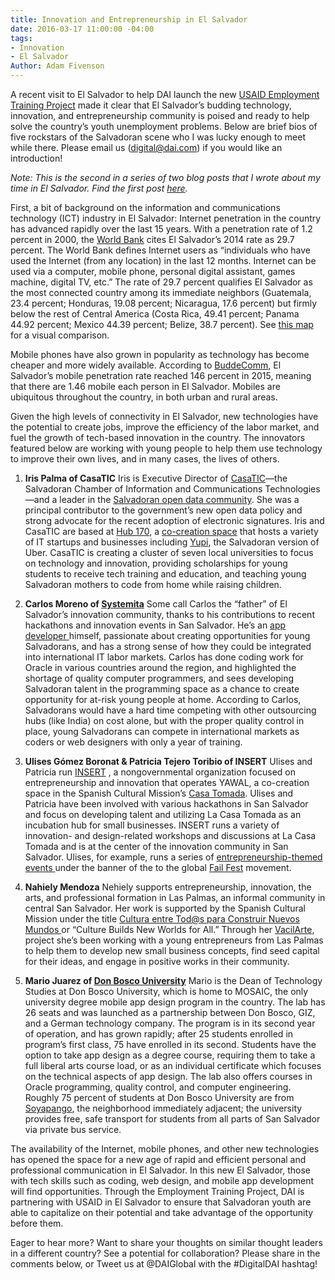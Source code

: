 ```yaml
---
title: Innovation and Entrepreneurship in El Salvador
date: 2016-03-17 11:00:00 -04:00
tags:
- Innovation
- El Salvador
Author: Adam Fivenson
---
```


A recent visit to El Salvador to help DAI launch the new [USAID Employment Training Project](http://dai.com/our-work/projects/usaidel-salvador-formaci%C3%B3n-para-el-empleo-usaid-employment-training-project) made it clear that El Salvador’s budding technology, innovation, and entrepreneurship community is poised and ready to help solve the country’s youth unemployment problems. Below are brief bios of five rockstars of the Salvadoran scene who I was lucky enough to meet while there. Please email us (digital@dai.com) if you would like an introduction!


<!--more-->


*Note: This is the second in a series of two blog posts that I wrote about my time in El Salvador. Find the first post [here](http://dai-global-digital.com/2016/01/06/digital-insights-el-salvador-mobile-adoption.html).*

First, a bit of background on the information and communications technology (ICT) industry in El Salvador: Internet penetration in the country has advanced rapidly over the last 15 years. With a penetration rate of 1.2 percent in 2000, the [World Bank](http://databank.worldbank.org/) cites El Salvador’s 2014 rate as 29.7 percent. The World Bank defines Internet users as “individuals who have used the Internet (from any location) in the last 12 months. Internet can be used via a computer, mobile phone, personal digital assistant, games machine, digital TV, etc.” The rate of 29.7 percent qualifies El Salvador as the most connected country among its immediate neighbors (Guatemala, 23.4 percent; Honduras, 19.08 percent; Nicaragua, 17.6 percent) but firmly below the rest of Central America (Costa Rica, 49.41 percent; Panama 44.92 percent; Mexico 44.39 percent; Belize, 38.7 percent). See [this map ](https://afivenson.cartodb.com/viz/5b4b1ba4-be67-11e5-8eeb-0e98b61680bf/public_map) for a visual comparison.

Mobile phones have also grown in popularity as technology has become cheaper and more widely available. According to [BuddeComm](http://www.budde.com.au/Research/El-Salvador-Telecoms-Mobile-Broadband-and-Digital-Media-Statistics-and-Analyses.html), El Salvador’s mobile penetration rate reached 146 percent in 2015, meaning that there are 1.46 mobile each person in El Salvador. Mobiles are ubiquitous throughout the country, in both urban and rural areas.

Given the high levels of connectivity in El Salvador, new technologies have the potential to create jobs, improve the efficiency of the labor market, and fuel the growth of tech-based innovation in the country. The innovators featured below are working with young people to help them use technology to improve their own lives, and in many cases, the lives of others.

1. **Iris Palma of CasaTIC**
Iris is Executive Director of [CasaTIC](https://www.facebook.com/casatic)—the Salvadoran Chamber of Information and Communications Technologies—and a leader in the [Salvadoran open data community](http://www.datoselsalvador.org/). She was a principal contributor to the government’s new open data policy and strong advocate for the recent adoption of electronic signatures. Iris and CasaTIC are based at [Hub 170](https://www.facebook.com/Hub170/), a [co-creation space](http://www.psfk.com/2013/02/co-creation-spaces-future-of-work.html) that hosts a variety of IT startups and businesses including [Yupi](http://getyupi.com/), the Salvadoran version of Uber. CasaTIC is creating a cluster of seven local universities to focus on technology and innovation, providing scholarships for young students to receive tech training and education, and teaching young Salvadoran mothers to code from home while raising children.

2. **Carlos Moreno of [Systemita](http://www.systemita.com/)**
Some call Carlos the “father” of El Salvador’s innovation community, thanks to his contributions to recent hackathons and innovation events in San Salvador. He’s an [app developer ](http://www.elsalvador.com/articulo/entretenimiento/aplicaciones-made-salvador-37956) himself, passionate about creating opportunities for young Salvadorans, and has a strong sense of how they could be integrated into international IT labor markets. Carlos has done coding work for Oracle in various countries around the region, and highlighted the shortage of quality computer programmers, and sees developing Salvadoran talent in the programming space as a chance to create opportunity for at-risk young people at home. According to Carlos, Salvadorans would have a hard time competing with other outsourcing hubs (like India) on cost alone, but with the proper quality control in place, young Salvadorans can compete in international markets as coders or web designers with only a year of training.

3. **Ulises Gómez Boronat & Patricia Tejero Toribio of INSERT**
Ulises and Patricia run [INSERT](https://www.facebook.com/insert.elsalvador/) , a nongovernmental organization focused on entrepreneurship and innovation that operates YAWAL, a co-creation space in the Spanish Cultural Mission’s [Casa Tomada](http://lacasatomadasv.com/2015/01/14/bisuteria-con-reciclaje-como-arte/). Ulises and Patricia have been involved with various hackathons in San Salvador and focus on developing talent and utilizing La Casa Tomada as an incubation hub for small businesses. INSERT runs a variety of innovation- and design-related workshops and discussions at La Casa Tomada and is at the center of the innovation community in San Salvador. Ulises, for example, runs a series of [entrepreneurship-themed events ](https://www.facebook.com/IDWEEK.SV/posts/454472058078933)under the banner of the to the global [Fail Fest](http://failfest.us/) movement.

4. **Nahiely Mendoza**
Nehiely supports entrepreneurship, innovation, the arts, and professional formation in Las Palmas, an informal community in central San Salvador. Her work is supported by the Spanish Cultural Mission under the title [Cultura entre Tod@s para Construir Nuevos Mundos ](http://lacasatomadasv.com/2015/01/14/bisuteria-con-reciclaje-como-arte/#more-617)or “Culture Builds New Worlds for All.” Through her [VacilArte](http://lacasatomadasv.com/2014/11/04/vacilarte-directos-al-corazon/), project she’s been working with a young entrepreneurs from Las Palmas to help them to develop new small business concepts, find seed capital for their ideas, and engage in positive works in their community.

5. **Mario Juarez of [Don Bosco University](http://www.udb.edu.sv/udb/index.php)**
Mario is the Dean of Technology Studies at Don Bosco University, which is home to MOSAIC, the only university degree mobile app design program in the country. The lab has 26 seats and was launched as a partnership between Don Bosco, GIZ, and a German technology company. The program is in its second year of operation, and has grown rapidly; after 25 students enrolled in program’s first class, 75 have enrolled in its second. Students have the option to take app design as a degree course, requiring them to take a full liberal arts course load, or as an individual certificate which focuses on the technical aspects of app design. The lab also offers courses in Oracle programming, quality control, and computer engineering. Roughly 75 percent of students at Don Bosco University are from [Soyapango](https://en.wikipedia.org/wiki/Soyapango), the neighborhood immediately adjacent; the university provides free, safe transport for students from all parts of San Salvador via private bus service.

The availability of the Internet, mobile phones, and other new technologies has opened the space for a new age of rapid and efficient personal and professional communication in El Salvador. In this new El Salvador, those with tech skills such as coding, web design, and mobile app development will find opportunities. Through the Employment Training Project, DAI is partnering with USAID in El Salvador to ensure that Salvadoran youth are able to capitalize on their potential and take advantage of the opportunity before them.

Eager to hear more? Want to share your thoughts on similar thought leaders in a different country?  See a potential for collaboration?  Please share in the comments below, or Tweet us at @DAIGlobal with the #DigitalDAI hashtag!
